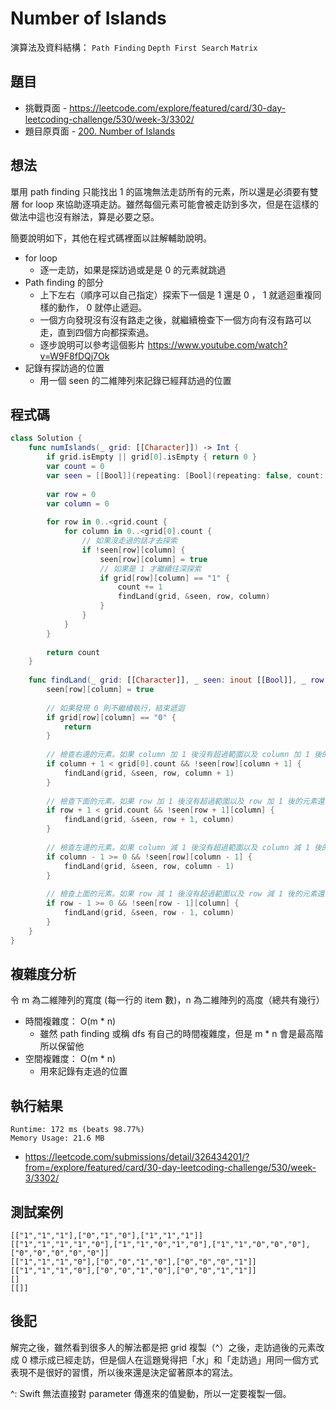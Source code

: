 # Number of Islands

演算法及資料結構： `Path Finding` `Depth First Search` `Matrix`

## 題目

- 挑戰頁面 - <https://leetcode.com/explore/featured/card/30-day-leetcoding-challenge/530/week-3/3302/>
- 題目原頁面 - [200. Number of Islands](https://leetcode.com/problems/number-of-islands/solution/) 

## 想法

單用 path finding 只能找出 1 的區塊無法走訪所有的元素，所以還是必須要有雙層 for loop 來協助逐項走訪。雖然每個元素可能會被走訪到多次，但是在這樣的做法中這也沒有辦法，算是必要之惡。

簡要說明如下，其他在程式碼裡面以註解輔助說明。

- for loop
  - 逐一走訪，如果是探訪過或是是 0 的元素就跳過
- Path finding 的部分
  - 上下左右（順序可以自己指定）探索下一個是 1 還是 0 ， 1 就遞迴重複同樣的動作， 0 就停止遞迴。
  - 一個方向發現沒有沒有路走之後，就繼續檢查下一個方向有沒有路可以走，直到四個方向都探索過。
  - 逐步說明可以參考這個影片 https://www.youtube.com/watch?v=W9F8fDQj7Ok
- 記錄有探訪過的位置
  - 用一個 seen 的二維陣列來記錄已經拜訪過的位置

## 程式碼

``` swift
class Solution {
    func numIslands(_ grid: [[Character]]) -> Int {
        if grid.isEmpty || grid[0].isEmpty { return 0 }
        var count = 0
        var seen = [[Bool]](repeating: [Bool](repeating: false, count: grid[0].count), count: grid.count)
        
        var row = 0
        var column = 0
        
        for row in 0..<grid.count {
            for column in 0..<grid[0].count {
                // 如果沒走過的話才去探索
                if !seen[row][column] {
                    seen[row][column] = true
                    // 如果是 1 才繼續往深探索
                    if grid[row][column] == "1" {
                        count += 1
                        findLand(grid, &seen, row, column)
                    }
                }
            }
        }
        
        return count
    }
    
    func findLand(_ grid: [[Character]], _ seen: inout [[Bool]], _ row: Int, _ column: Int) {
        seen[row][column] = true
        
        // 如果發現 0 則不繼續執行，結束遞迴
        if grid[row][column] == "0" {
            return
        }
        
        // 檢查右邊的元素。如果 column 加 1 後沒有超過範圍以及 column 加 1 後的元素還沒拜訪過才進入遞迴。
        if column + 1 < grid[0].count && !seen[row][column + 1] {
            findLand(grid, &seen, row, column + 1)
        }
        
        // 檢查下面的元素。如果 row 加 1 後沒有超過範圍以及 row 加 1 後的元素還沒拜訪過才進入遞迴。
        if row + 1 < grid.count && !seen[row + 1][column] {
            findLand(grid, &seen, row + 1, column)
        }
        
        // 檢查左邊的元素。如果 column 減 1 後沒有超過範圍以及 column 減 1 後的元素還沒拜訪過才進入遞迴。
        if column - 1 >= 0 && !seen[row][column - 1] {
            findLand(grid, &seen, row, column - 1)
        }
        
        // 檢查上面的元素。如果 row 減 1 後沒有超過範圍以及 row 減 1 後的元素還沒拜訪過才進入遞迴。
        if row - 1 >= 0 && !seen[row - 1][column] {
            findLand(grid, &seen, row - 1, column)
        }
    }
}
```

## 複雜度分析

令 m 為二維陣列的寬度 (每一行的 item 數)，n 為二維陣列的高度（總共有幾行）

- 時間複雜度： O(m * n)
  - 雖然 path finding 或稱 dfs 有自己的時間複雜度，但是 m * n 會是最高階所以保留他
- 空間複雜度： O(m * n)
  - 用來記錄有走過的位置

## 執行結果

``` text
Runtime: 172 ms (beats 98.77%)
Memory Usage: 21.6 MB
```

- <https://leetcode.com/submissions/detail/326434201/?from=/explore/featured/card/30-day-leetcoding-challenge/530/week-3/3302/>

## 測試案例

```
[["1","1","1"],["0","1","0"],["1","1","1"]]
[["1","1","1","1","0"],["1","1","0","1","0"],["1","1","0","0","0"],["0","0","0","0","0"]]
[["1","1","1","0"],["0","0","1","0"],["0","0","0","1"]]
[["1","1","1","0"],["0","0","1","0"],["0","0","1","1"]]
[]
[[]]
```

## 後記

解完之後，雖然看到很多人的解法都是把 grid 複製（^）之後，走訪過後的元素改成 0 標示成已經走訪，但是個人在這題覺得把「水」和「走訪過」用同一個方式表現不是很好的習慣，所以後來還是決定留著原本的寫法。

^: Swift 無法直接對 parameter 傳進來的值變動，所以一定要複製一個。